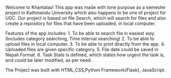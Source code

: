 Welcome to Khantalas! 
This app was made with lone purpose as a semester project in Kathmandu University which also happens to be one of
project for  UGC. 
Our project is based on file Search, which will search for files and also create a repository for files that have
been uploaded, in local computer.

Features of the app includes: 
	1. To be able to search file in easiest way. (Includes category searching, Time interval searching)
	2. To be able to upload files in local computer. 
	3. To be able to print directly from the app. 
	4. Uploaded files are given specific category. 
	5. File date could be saved in Nepali Format. 
	6. Task State is defined, which states how urgent the task is, and could be later modified, as per need. 

The Project was built with HTML,CSS,Python Framework(Flask), JavaScript. 

